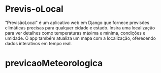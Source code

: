 # Previs-oLocal
"PrevisãoLocal" é um aplicativo web em Django que fornece previsões climáticas precisas para qualquer cidade e estado. Insira uma localização para ver detalhes como temperaturas máxima e mínima, condições e umidade. O app também atualiza um mapa com a localização, oferecendo dados interativos em tempo real.
# previcaoMeteorologica
